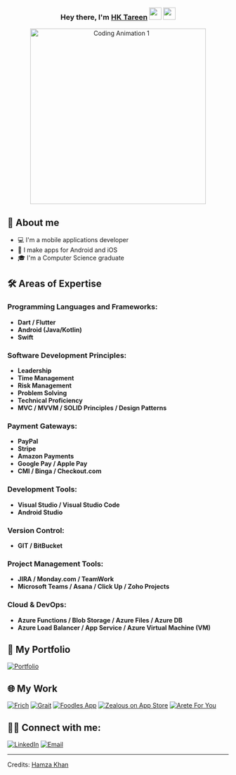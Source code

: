 <h3 align="center">Hey there, I'm <a href="https://github.com/HKTareen">HK Tareen</a> <img src="https://media.giphy.com/media/hvRJCLFzcasrR4ia7z/giphy.gif" width="28"> <img src="https://emojis.slackmojis.com/emojis/images/1531849430/4246/blob-sunglasses.gif?1531849430" width="28"/></h3>

<p align="center">
  <img src="https://media.giphy.com/media/5xaOcLYCx6CZBGS4a1u/giphy.gif" width="400" alt="Coding Animation 1">
</p>


## 📖 About me

* 💻 I'm a mobile applications developer 
* 📱 I make apps for Android and iOS
* 🎓 I'm a Computer Science graduate

## 🛠 Areas of Expertise

### Programming Languages and Frameworks:
- **Dart / Flutter**
- **Android (Java/Kotlin)**
- **Swift**

### Software Development Principles:
- **Leadership**
- **Time Management**
- **Risk Management**
- **Problem Solving**
- **Technical Proficiency**
- **MVC / MVVM / SOLID Principles / Design Patterns**

### Payment Gateways:
- **PayPal**
- **Stripe**
- **Amazon Payments**
- **Google Pay / Apple Pay**
- **CMI / Binga / Checkout.com**

### Development Tools:
- **Visual Studio / Visual Studio Code**
- **Android Studio**

### Version Control:
- **GIT / BitBucket**

### Project Management Tools:
- **JIRA / Monday.com / TeamWork**
- **Microsoft Teams / Asana / Click Up / Zoho Projects**

### Cloud & DevOps:
- **Azure Functions / Blob Storage / Azure Files / Azure DB**
- **Azure Load Balancer / App Service / Azure Virtual Machine (VM)**

## 📂 My Portfolio
  
<p align="left">
  <a href="https://www.fiverr.com/hamzakhan6544"><img alt="Portfolio" title="Click Me" src="https://img.shields.io/badge/-Portfolio-000000?style=for-the-badge&logo=koding&logoColor=white"/></a>
</p>

## 🌐 My Work

<p align="left">
  <a href="https://www.getfrich.com/"><img alt="Frich" title="Frich" src="https://img.shields.io/badge/-Get%20Frich-000000?style=for-the-badge&logo=google-chrome&logoColor=white"/></a>
  <a href="https://www.grait.app/"><img alt="Grait" title="Grait" src="https://img.shields.io/badge/-Grait-000000?style=for-the-badge&logo=google-chrome&logoColor=white"/></a>
  <a href="https://play.google.com/store/apps/details?id=co.foodles.customerapp.v2&hl=en"><img alt="Foodles App" title="Foodles App" src="https://img.shields.io/badge/-Foodles%20App-000000?style=for-the-badge&logo=google-play&logoColor=white"/></a>
  <a href="https://apps.apple.com/az/developer/zealous/id1661793269"><img alt="Zealous on App Store" title="Zealous on App Store" src="https://img.shields.io/badge/-Zealous%20on%20App%20Store-000000?style=for-the-badge&logo=apple&logoColor=white"/></a>
  <a href="https://www.areteforyou.com/"><img alt="Arete For You" title="Arete For You" src="https://img.shields.io/badge/-Arete%20For%20You-000000?style=for-the-badge&logo=google-chrome&logoColor=white"/></a>
</p>

## 🙋‍♂️ Connect with me:

<p align="left">
  <a href="https://www.linkedin.com/in/hamzakhantareen/"><img alt="LinkedIn" title="LinkedIn" src="https://img.shields.io/badge/-LinkedIn-0077B5?style=for-the-badge&logo=linkedin&logoColor=white"/></a>
  <a href="hamzakhan6544@gmail.com"><img alt="Email" title="Email" src="https://img.shields.io/badge/-Email-D14836?style=for-the-badge&logo=gmail&logoColor=white"/></a>
</p>


-----
Credits: [Hamza Khan](https://github.com/HKTareen)

